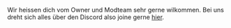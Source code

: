 Wir heissen dich vom Owner und Modteam sehr gerne wilkommen.
Bei uns dreht sich alles über den Discord also joine gerne [hier](http://dc.kahlifar.de/).